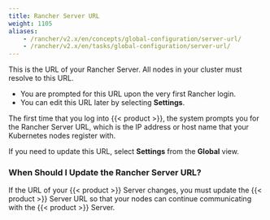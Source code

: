 ```yaml
---
title: Rancher Server URL
weight: 1105
aliases:
    - /rancher/v2.x/en/concepts/global-configuration/server-url/
    - /rancher/v2.x/en/tasks/global-configuration/server-url/
---
```


This is the URL of your Rancher Server. All nodes in your cluster must resolve to this URL.

- You are prompted for this URL upon the very first Rancher login.
- You can edit this URL later by selecting **Settings**.

The first time that you log into {{< product >}}, the system prompts you for the Rancher Server URL, which is the IP address or host name that your Kubernetes nodes register with.

If you need to update this URL, select **Settings** from the **Global** view.

### When Should I Update the Rancher Server URL?

If the URL of your {{< product >}} Server changes, you must update the {{< product >}} Server URL so that your nodes can continue communicating with the {{< product >}} Server.
